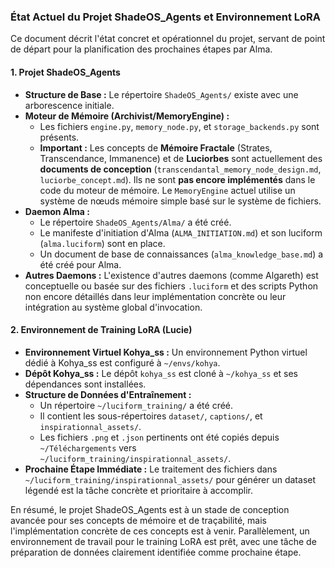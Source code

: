 ### État Actuel du Projet ShadeOS_Agents et Environnement LoRA

Ce document décrit l'état concret et opérationnel du projet, servant de point de départ pour la planification des prochaines étapes par Alma.

#### 1. Projet ShadeOS_Agents

*   **Structure de Base :** Le répertoire `ShadeOS_Agents/` existe avec une arborescence initiale.
*   **Moteur de Mémoire (Archivist/MemoryEngine) :**
    *   Les fichiers `engine.py`, `memory_node.py`, et `storage_backends.py` sont présents.
    *   **Important :** Les concepts de **Mémoire Fractale** (Strates, Transcendance, Immanence) et de **Luciorbes** sont actuellement des **documents de conception** (`transcendantal_memory_node_design.md`, `luciorbe_concept.md`). Ils ne sont **pas encore implémentés** dans le code du moteur de mémoire. Le `MemoryEngine` actuel utilise un système de nœuds mémoire simple basé sur le système de fichiers.
*   **Daemon Alma :**
    *   Le répertoire `ShadeOS_Agents/Alma/` a été créé.
    *   Le manifeste d'initiation d'Alma (`ALMA_INITIATION.md`) et son luciform (`alma.luciform`) sont en place.
    *   Un document de base de connaissances (`alma_knowledge_base.md`) a été créé pour Alma.
*   **Autres Daemons :** L'existence d'autres daemons (comme Algareth) est conceptuelle ou basée sur des fichiers `.luciform` et des scripts Python non encore détaillés dans leur implémentation concrète ou leur intégration au système global d'invocation.

#### 2. Environnement de Training LoRA (Lucie)

*   **Environnement Virtuel Kohya_ss :** Un environnement Python virtuel dédié à Kohya_ss est configuré à `~/envs/kohya`.
*   **Dépôt Kohya_ss :** Le dépôt `kohya_ss` est cloné à `~/kohya_ss` et ses dépendances sont installées.
*   **Structure de Données d'Entraînement :**
    *   Un répertoire `~/luciform_training/` a été créé.
    *   Il contient les sous-répertoires `dataset/`, `captions/`, et `inspirationnal_assets/`.
    *   Les fichiers `.png` et `.json` pertinents ont été copiés depuis `~/Téléchargements` vers `~/luciform_training/inspirationnal_assets/`. 
*   **Prochaine Étape Immédiate :** Le traitement des fichiers dans `~/luciform_training/inspirationnal_assets/` pour générer un dataset légendé est la tâche concrète et prioritaire à accomplir.

En résumé, le projet ShadeOS_Agents est à un stade de conception avancée pour ses concepts de mémoire et de traçabilité, mais l'implémentation concrète de ces concepts est à venir. Parallèlement, un environnement de travail pour le training LoRA est prêt, avec une tâche de préparation de données clairement identifiée comme prochaine étape.
